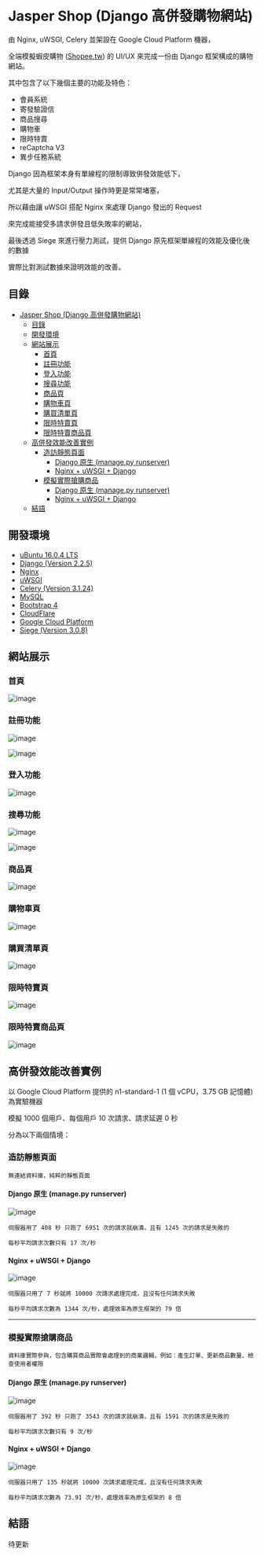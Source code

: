# Jasper Shop (Django 高併發購物網站)

由 Nginx, uWSGI, Celery 並架設在 Google Cloud Platform 機器，

全端模擬蝦皮購物 ([Shopee.tw](https://shopee.tw/)) 的 UI/UX 來完成一份由 Django 框架構成的購物網站。



其中包含了以下幾個主要的功能及特色：

* 會員系統
* 寄發驗證信
* 商品搜尋
* 購物車
* 限時特賣
* reCaptcha V3
* 異步任務系統

Django 因為框架本身有單線程的限制導致併發效能低下，

尤其是大量的 Input/Output 操作時更是常常堵塞，

所以藉由讓 uWSGI 搭配 Nginx 來處理 Django 發出的 Request 

來完成能接受多請求併發且低失敗率的網站，

最後透過 Siege 來進行壓力測試，提供 Django 原先框架單線程的效能及優化後的數據

實際比對測試數據來證明效能的改善。

## 目錄

- [Jasper Shop (Django 高併發購物網站)](#jasper-shop--django---------)
  * [目錄](#目錄)
  * [開發環境](#----)
  * [網站展示](#----)
    + [首頁](#--)
    + [註冊功能](#----)
    + [登入功能](#----)
    + [搜尋功能](#----)
    + [商品頁](#---)
    + [購物車頁](#----)
    + [購買清單頁](#-----)
    + [限時特賣頁](#-----)
    + [限時特賣商品頁](#-------)
  * [高併發效能改善實例](#---------)
    + [造訪靜態頁面](#------)
      - [Django 原生 (manage.py runserver)](#django-----managepy-runserver-)
      - [Nginx + uWSGI + Django](#nginx---uwsgi---django)
    + [模擬實際搶購商品](#--------)
      - [Django 原生 (manage.py runserver)](#django-----managepy-runserver--1)
      - [Nginx + uWSGI + Django](#nginx---uwsgi---django-1)
  * [結語](#----)
  
開發環境
---

* [uBuntu 16.0.4 LTS](https://ubuntu.com/) 
* [Django (Version 2.2.5)](https://www.djangoproject.com/)
* [Nginx](https://www.nginx.com/)
* [uWSGI](https://uwsgi-docs.readthedocs.io/en/latest/)
* [Celery (Version 3.1.24)](http://www.celeryproject.org/) 
* [MySQL](https://www.mysql.com/)
* [Bootstrap 4](https://getbootstrap.com/)
* [CloudFlare](https://www.cloudflare.com/zh-tw/)
* [Google Cloud Platform](https://cloud.google.com/)
* [Siege (Version 3.0.8)](https://github.com/JoeDog/siege)

網站展示
---
### 首頁

![image](https://github.com/JasperSui/Django-JasperShop/blob/master/DemoImage/Index1.jpg)

### 註冊功能

![image](https://github.com/JasperSui/Django-JasperShop/blob/master/DemoImage/register1.jpg)

![image](https://github.com/JasperSui/Django-JasperShop/blob/master/DemoImage/Register2.jpg)

### 登入功能

![image](https://github.com/JasperSui/Django-JasperShop/blob/master/DemoImage/Login1.jpg)

### 搜尋功能

![image](https://github.com/JasperSui/Django-JasperShop/blob/master/DemoImage/Search1.jpg)

![image](https://github.com/JasperSui/Django-JasperShop/blob/master/DemoImage/Search2.jpg)

### 商品頁

![image](https://github.com/JasperSui/Django-JasperShop/blob/master/DemoImage/Product1.jpg)

### 購物車頁

![image](https://github.com/JasperSui/Django-JasperShop/blob/master/DemoImage/Cart1.jpg)

### 購買清單頁

![image](https://github.com/JasperSui/Django-JasperShop/blob/master/DemoImage/Purchase1.jpg)

### 限時特賣頁

![image](https://github.com/JasperSui/Django-JasperShop/blob/master/DemoImage/SpecialSale1.jpg)

### 限時特賣商品頁

![image](https://github.com/JasperSui/Django-JasperShop/blob/master/DemoImage/SpecialProduct1.jpg)

高併發效能改善實例
---

以 Google Cloud Platform 提供的 n1-standard-1 (1 個 vCPU，3.75 GB 記憶體) 為實驗機器

模擬 1000 個用戶、每個用戶 10 次請求、請求延遲 0 秒

分為以下兩個情境：

### 造訪靜態頁面 


```
無連結資料庫，純粹的靜態頁面
```

#### Django 原生 (manage.py runserver)

![image](https://github.com/JasperSui/Django-JasperShop/blob/master/DemoImage/StaticPage1.jpg)

```
伺服器用了 408 秒 只跑了 6951 次的請求就崩潰，且有 1245 次的請求是失敗的

每秒平均請求次數只有 17 次/秒
```

#### Nginx + uWSGI + Django

![image](https://github.com/JasperSui/Django-JasperShop/blob/master/DemoImage/StaticPage2.jpg)

```
伺服器只用了 7 秒就將 10000 次請求處理完成，且沒有任何請求失敗

每秒平均請求次數為 1344 次/秒，處理效率為原生框架的 79 倍
```

---


### 模擬實際搶購商品

```
資料庫實際參與，包含購買商品實際會處理到的商業邏輯，例如：產生訂單、更新商品數量、檢查使用者權限
```

#### Django 原生 (manage.py runserver)

![image](https://github.com/JasperSui/Django-JasperShop/blob/master/DemoImage/BuyItem1.jpg)

```
伺服器用了 392 秒 只跑了 3543 次的請求就崩潰，且有 1591 次的請求是失敗的

每秒平均請求次數只有 9 次/秒
```

#### Nginx + uWSGI + Django

![image](https://github.com/JasperSui/Django-JasperShop/blob/master/DemoImage/BuyItem2.jpg)

```
伺服器只用了 135 秒就將 10000 次請求處理完成，且沒有任何請求失敗

每秒平均請求次數為 73.91 次/秒，處理效率為原生框架的 8 倍
```


## 結語

待更新

